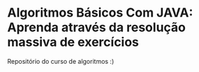 # Algoritmos Básicos Com JAVA: Aprenda através da resolução massiva de exercícios
Repositório do curso de algoritmos :)
